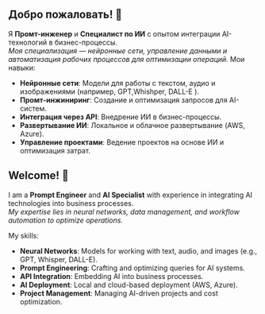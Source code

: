 ## Добро пожаловать! 👋

Я **Промт-инженер** и **Специалист по ИИ** с опытом интеграции AI-технологий в бизнес-процессы.  
*Моя специализация — нейронные сети, управление данными и автоматизация рабочих процессов для оптимизации операций.*
Мои навыки:
- **Нейронные сети**: Модели для работы с текстом, аудио и изображениями (например, GPT,Whishper, DALL-E ).
- **Промт-инжиниринг**: Создание и оптимизация запросов для AI-систем.
- **Интеграция через API**: Внедрение ИИ в бизнес-процессы.
- **Развертывание ИИ**: Локальное и облачное развертывание (AWS, Azure).
- **Управление проектами**: Ведение проектов на основе ИИ и оптимизация затрат.

  
## Welcome! 👋

I am a **Prompt Engineer** and **AI Specialist** with experience in integrating AI technologies into business processes.  
*My expertise lies in neural networks, data management, and workflow automation to optimize operations.*

My skills:
- **Neural Networks**: Models for working with text, audio, and images (e.g., GPT, Whisper, DALL-E).
- **Prompt Engineering**: Crafting and optimizing queries for AI systems.
- **API Integration**: Embedding AI into business processes.
- **AI Deployment**: Local and cloud-based deployment (AWS, Azure).
- **Project Management**: Managing AI-driven projects and cost optimization.
